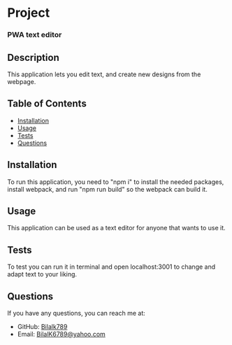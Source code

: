 # Project
### PWA text editor

## Description

This application lets you edit text, and create new designs from the webpage.

## Table of Contents

- [Installation](#installation)
- [Usage](#usage)
- [Tests](#tests)
- [Questions](#questions)

## Installation

To run this application, you need to "npm i" to install the needed packages, install webpack, and run "npm run build" so the webpack can build it.

## Usage

This application can be used as a text editor for anyone that wants to use it.

## Tests

To test you can run it in terminal and open localhost:3001 to change and adapt text to your liking.

## Questions

If you have any questions, you can reach me at:

- GitHub: [Bilalk789](https://github.com/Bilalk789)
- Email: [BilalK6789@yahoo.com](mailto:bilalk6789@yahoo.com)



